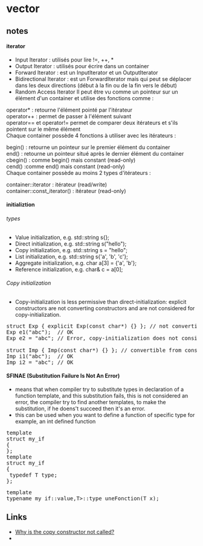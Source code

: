 # vector
## notes
#### iterator
- Input Iterator : utilisés pour lire !=, ++, *</br>
- Output Iterator : utilisés pour écrire dans un container </br>
- Forward Iterator : est un InputIterator et un OutputIterator</br>
- Bidirectional Iterator : est un ForwardIterator mais qui peut se déplacer dans les deux directions (début à la fin ou de la fin vers le début)</br>
- Random Access Iterator
Il peut être vu comme un pointeur sur un élément d'un container et utilise des fonctions comme :

operator* : retourne l'élément pointé par l'itérateur</br>
operator++ : permet de passer à l'élément suivant</br>
operator== et operator!= permet de comparer deux itérateurs et s'ils pointent sur le même élément<br/>
Chaque container possède 4 fonctions à utiliser avec les itérateurs :

begin() : retourne un pointeur sur le premier élément du container</br>
end() : retourne un pointeur situé après le dernier élément du container</br> 
cbegin() : comme begin() mais constant (read-only)</br>
cend() :comme end() mais constant (read-only)</br>
Chaque container possède au moins 2 types d'itérateurs :

container::iterator : itérateur (read/write)</br>
container::const_iterator() : itérateur (read-only)</br> 

#### initializtion
###### types
- Value initialization, e.g. std::string s{};</br>
- Direct initialization, e.g. std::string s("hello");</br>
- Copy initialization, e.g. std::string s = "hello";</br>
- List initialization, e.g. std::string s{'a', 'b', 'c'};</br>
- Aggregate initialization, e.g. char a[3] = {'a', 'b'};</br>
- Reference initialization, e.g. char& c = a[0];</br>
###### Copy initialization
- Copy-initialization is less permissive than direct-initialization: explicit constructors are not converting constructors and are not considered for copy-initialization.<br>
<div dir="ltr" class="mw-geshi" style="text-align: left;"><div class="cpp source-cpp"><pre class="de1"><span class="kw1">struct</span> Exp <span class="br0">{</span> <span class="kw1">explicit</span> Exp<span class="br0">(</span><span class="kw4">const</span> <span class="kw4">char</span><span class="sy2">*</span><span class="br0">)</span> <span class="br0">{</span><span class="br0">}</span> <span class="br0">}</span><span class="sy4">;</span> <span class="co1">// not convertible from const char*</span>
Exp e1<span class="br0">(</span><span class="st0">"abc"</span><span class="br0">)</span><span class="sy4">;</span>  <span class="co1">// OK</span>
Exp e2 <span class="sy1">=</span> <span class="st0">"abc"</span><span class="sy4">;</span> <span class="co1">// Error, copy-initialization does not consider explicit constructor</span>
&nbsp;
<span class="kw1">struct</span> Imp <span class="br0">{</span> Imp<span class="br0">(</span><span class="kw4">const</span> <span class="kw4">char</span><span class="sy2">*</span><span class="br0">)</span> <span class="br0">{</span><span class="br0">}</span> <span class="br0">}</span><span class="sy4">;</span> <span class="co1">// convertible from const char*</span>
Imp i1<span class="br0">(</span><span class="st0">"abc"</span><span class="br0">)</span><span class="sy4">;</span>  <span class="co1">// OK</span>
Imp i2 <span class="sy1">=</span> <span class="st0">"abc"</span><span class="sy4">;</span> <span class="co1">// OK</span></pre></div></div>

#### SFINAE (Substitution Failure Is Not An Error) 
- means that when compiler try to substitute types in declaration of a function template, and this substitution fails, this is not considered an error, the compiler try to find another templates, to make the substitution, if he doens't succeed then it's an error.
- this can be used when you want to define a function of specific type for example, an int defined function
<pre>
template<bool B, typename T = void>
struct my_if 
{
};
template<typename T>
struct my_if<true,T> 
{
 typedef T type;
};
</pre>

<pre>
template<typename T>
typename my_if<std::is_integral<T>::value,T>::type uneFonction(T x);
</pre>



## Links
- [Why is the copy constructor not called?](https://stackoverflow.com/questions/3663506/why-is-the-copy-constructor-not-called)
- 
